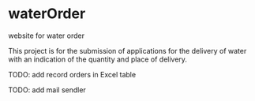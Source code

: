 # waterOrder
website for water order

This project is for the submission of applications for the delivery of water with an indication of the quantity and place of delivery.

TODO: add record orders in Excel table

TODO: add mail sendler

